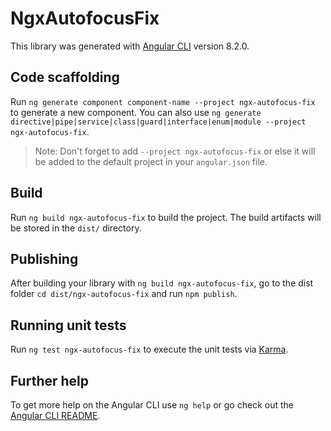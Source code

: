 # NgxAutofocusFix

This library was generated with [Angular CLI](https://github.com/angular/angular-cli) version 8.2.0.

## Code scaffolding

Run `ng generate component component-name --project ngx-autofocus-fix` to generate a new component. You can also use `ng generate directive|pipe|service|class|guard|interface|enum|module --project ngx-autofocus-fix`.
> Note: Don't forget to add `--project ngx-autofocus-fix` or else it will be added to the default project in your `angular.json` file. 

## Build

Run `ng build ngx-autofocus-fix` to build the project. The build artifacts will be stored in the `dist/` directory.

## Publishing

After building your library with `ng build ngx-autofocus-fix`, go to the dist folder `cd dist/ngx-autofocus-fix` and run `npm publish`.

## Running unit tests

Run `ng test ngx-autofocus-fix` to execute the unit tests via [Karma](https://karma-runner.github.io).

## Further help

To get more help on the Angular CLI use `ng help` or go check out the [Angular CLI README](https://github.com/angular/angular-cli/blob/master/README.md).
